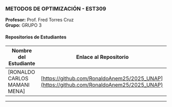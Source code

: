 
### METODOS DE OPTIMIZACIÓN - EST309
**Profesor:** Prof. Fred Torres Cruz  
**Grupo:** GRUPO 3

#### Repositorios de Estudiantes
| Nombre del Estudiante            | Enlace al Repositorio |
|----------------------------------|-----------------------|
| [RONALDO CARLOS MAMANI MENA]     | [https://github.com/RonaldoAnem25/2025_UNAP](https://github.com/RonaldoAnem25/2025_UNAP) |


---
